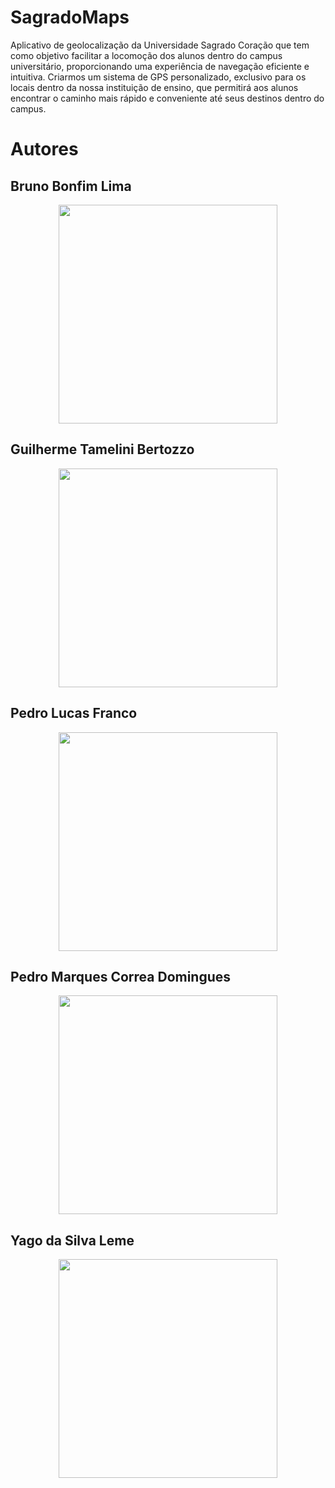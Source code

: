 # SagradoMaps
Aplicativo de geolocalização da Universidade Sagrado Coração que tem como objetivo facilitar a locomoção dos alunos dentro do campus universitário, proporcionando uma experiência de navegação eficiente e intuitiva. Criarmos um sistema de GPS personalizado, exclusivo para os locais dentro da nossa instituição de ensino, que permitirá aos alunos encontrar o caminho mais rápido e conveniente até seus destinos dentro do campus.

# Autores 

## Bruno Bonfim Lima 
<div align="center">
<img src="https://github.com/YagoL3m3/SagradoMaps/assets/134101420/4ac26d82-cc9a-4d3c-9a1c-304fc67447aa" width="350px"/>
</div>

## Guilherme Tamelini Bertozzo
<div align="center">
<img src="https://github.com/YagoL3m3/SagradoMaps/assets/134101420/61e6a42e-34c4-416b-8843-fafa48034416" width="350px"/>
</div>

## Pedro Lucas Franco 
<div align="center">
<img src="https://github.com/YagoL3m3/SagradoMaps/assets/134101420/41aa0225-b473-40d3-a693-429182457ba5" width="350px"/>
</div>

## Pedro Marques Correa Domingues
<div align="center">
<img src="https://github.com/YagoL3m3/SagradoMaps/assets/134101420/827d9df5-6a43-4af2-9208-db6ec59db122" width="350px"/>
</div>

## Yago da Silva Leme
<div align="center">
<img src="https://github.com/YagoL3m3/SagradoMaps/assets/134101420/807d54ed-4bd8-4425-ab3d-e1733c597d4b" width="350px"/>
</div>
